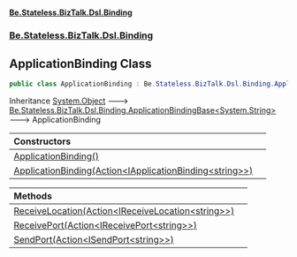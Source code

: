 #### [Be.Stateless.BizTalk.Dsl.Binding](README.md 'README')
### [Be.Stateless.BizTalk.Dsl.Binding](Be.Stateless.BizTalk.Dsl.Binding.md 'Be.Stateless.BizTalk.Dsl.Binding')

## ApplicationBinding Class

```csharp
public class ApplicationBinding : Be.Stateless.BizTalk.Dsl.Binding.ApplicationBindingBase<string>
```

Inheritance [System.Object](https://docs.microsoft.com/en-us/dotnet/api/System.Object 'System.Object') &#129106; [Be.Stateless.BizTalk.Dsl.Binding.ApplicationBindingBase&lt;](ApplicationBindingBase_TNamingConvention_.md 'Be.Stateless.BizTalk.Dsl.Binding.ApplicationBindingBase<TNamingConvention>')[System.String](https://docs.microsoft.com/en-us/dotnet/api/System.String 'System.String')[&gt;](ApplicationBindingBase_TNamingConvention_.md 'Be.Stateless.BizTalk.Dsl.Binding.ApplicationBindingBase<TNamingConvention>') &#129106; ApplicationBinding

| Constructors | |
| :--- | :--- |
| [ApplicationBinding()](ApplicationBinding.ApplicationBinding().md 'Be.Stateless.BizTalk.Dsl.Binding.ApplicationBinding.ApplicationBinding()') | |
| [ApplicationBinding(Action&lt;IApplicationBinding&lt;string&gt;&gt;)](ApplicationBinding.ApplicationBinding(Action_IApplicationBinding_string__).md 'Be.Stateless.BizTalk.Dsl.Binding.ApplicationBinding.ApplicationBinding(System.Action<Be.Stateless.BizTalk.Dsl.Binding.IApplicationBinding<string>>)') | |

| Methods | |
| :--- | :--- |
| [ReceiveLocation(Action&lt;IReceiveLocation&lt;string&gt;&gt;)](ApplicationBinding.ReceiveLocation(Action_IReceiveLocation_string__).md 'Be.Stateless.BizTalk.Dsl.Binding.ApplicationBinding.ReceiveLocation(System.Action<Be.Stateless.BizTalk.Dsl.Binding.IReceiveLocation<string>>)') | |
| [ReceivePort(Action&lt;IReceivePort&lt;string&gt;&gt;)](ApplicationBinding.ReceivePort(Action_IReceivePort_string__).md 'Be.Stateless.BizTalk.Dsl.Binding.ApplicationBinding.ReceivePort(System.Action<Be.Stateless.BizTalk.Dsl.Binding.IReceivePort<string>>)') | |
| [SendPort(Action&lt;ISendPort&lt;string&gt;&gt;)](ApplicationBinding.SendPort(Action_ISendPort_string__).md 'Be.Stateless.BizTalk.Dsl.Binding.ApplicationBinding.SendPort(System.Action<Be.Stateless.BizTalk.Dsl.Binding.ISendPort<string>>)') | |
